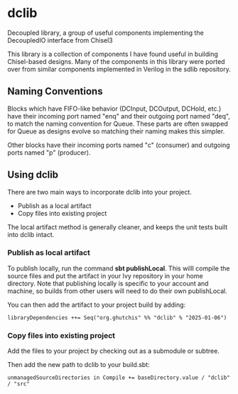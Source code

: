 # dclib
Decoupled library, a group of useful components implementing the DecoupledIO interface from Chisel3

This library is a collection of components I have found useful in building Chisel-based designs.  Many
of the components in this library were ported over from similar components implemented in Verilog in
the sdlib repository.

## Naming Conventions

Blocks which have FIFO-like behavior (DCInput, DCOutput, DCHold, etc.) have their incoming port
named "enq" and their outgoing port named "deq", to match the naming convention for Queue.  These
parts are often swapped for Queue as designs evolve so matching their naming makes this simpler.

Other blocks have their incoming ports named "c" (consumer) and outgoing ports named "p" (producer).

## Using dclib

There are two main ways to incorporate dclib into your project.

 - Publish as a local artifact
 - Copy files into existing project

The local artifact method is generally cleaner, and keeps the unit tests
built into dclib intact.

### Publish as local artifact

To publish locally, run the command **sbt publishLocal**.  This willl compile the source
files and put the artifact in your Ivy repository in your home directory.  Note
that publishing locally is specific to your account and machine, so builds from other
users will need to do their own publishLocal.

You can then add the artifact to your project build by adding:

`libraryDependencies ++= Seq("org.ghutchis" %% "dclib" % "2025-01-06")
`

### Copy files into existing project

Add the files to your project by checking out as a submodule or subtree.

Then add the new path to dclib to your build.sbt:

`unmanagedSourceDirectories in Compile += baseDirectory.value / "dclib" / "src"
`
